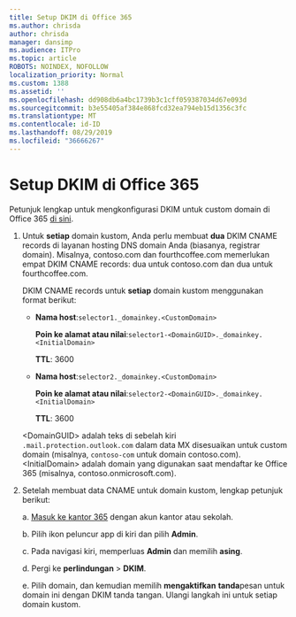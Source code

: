 ```yaml
---
title: Setup DKIM di Office 365
ms.author: chrisda
author: chrisda
manager: dansimp
ms.audience: ITPro
ms.topic: article
ROBOTS: NOINDEX, NOFOLLOW
localization_priority: Normal
ms.custom: 1388
ms.assetid: ''
ms.openlocfilehash: dd908db6a4bc1739b3c1cff059387034d67e093d
ms.sourcegitcommit: b3e55405af384e868fcd32ea794eb15d1356c3fc
ms.translationtype: MT
ms.contentlocale: id-ID
ms.lasthandoff: 08/29/2019
ms.locfileid: "36666267"
---
```

# <a name="setup-dkim-in-office-365"></a>Setup DKIM di Office 365

Petunjuk lengkap untuk mengkonfigurasi DKIM untuk custom domain di Office 365 [di sini](https://docs.microsoft.com/office365/SecurityCompliance/use-dkim-to-validate-outbound-email#what-you-need-to-do-to-manually-set-up-dkim-in-office-365).

1. Untuk **setiap** domain kustom, Anda perlu membuat **dua** DKIM CNAME records di layanan hosting DNS domain Anda (biasanya, registrar domain). Misalnya, contoso.com dan fourthcoffee.com memerlukan empat DKIM CNAME records: dua untuk contoso.com dan dua untuk fourthcoffee.com.

   DKIM CNAME records untuk **setiap** domain kustom menggunakan format berikut:

   - **Nama host**:`selector1._domainkey.<CustomDomain>`

     **Poin ke alamat atau nilai**:`selector1-<DomainGUID>._domainkey.<InitialDomain>`

     **TTL**: 3600

   - **Nama host**:`selector2._domainkey.<CustomDomain>`

     **Poin ke alamat atau nilai**:`selector2-<DomainGUID>._domainkey.<InitialDomain>`

     **TTL**: 3600

   \<DomainGUID\> adalah teks di sebelah kiri `.mail.protection.outlook.com` dalam data MX disesuaikan untuk custom domain (misalnya, `contoso-com` untuk domain contoso.com). \<InitialDomain\> adalah domain yang digunakan saat mendaftar ke Office 365 (misalnya, contoso.onmicrosoft.com).

2. Setelah membuat data CNAME untuk domain kustom, lengkap petunjuk berikut:

   a. [Masuk ke kantor 365](https://support.office.microsoft.com/article/e9eb7d51-5430-4929-91ab-6157c5a050b4) dengan akun kantor atau sekolah.

   b. Pilih ikon peluncur app di kiri dan pilih **Admin**.

   c. Pada navigasi kiri, memperluas **Admin** dan memilih **asing**.

   d. Pergi ke **perlindungan** > **DKIM**.

   e. Pilih domain, dan kemudian memilih **mengaktifkan** **tanda**pesan untuk domain ini dengan DKIM tanda tangan. Ulangi langkah ini untuk setiap domain kustom.
